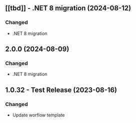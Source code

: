 ## [[tbd]] - .NET 8 migration (2024-08-12)

### Changed
* .NET 8 migration

## 2.0.0 (2024-08-09)

### Changed
* .NET 8 migration

## 1.0.32 - Test Release (2023-08-16)

### Changed
* Update worflow template
